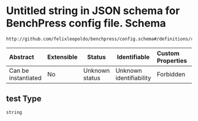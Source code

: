 # Untitled string in JSON schema for BenchPress config file. Schema

```txt
http://github.com/felixleopoldo/benchpress/config.schema#/definitions/rfci/properties/test
```




| Abstract            | Extensible | Status         | Identifiable            | Custom Properties | Additional Properties | Access Restrictions | Defined In                                                               |
| :------------------ | ---------- | -------------- | ----------------------- | :---------------- | --------------------- | ------------------- | ------------------------------------------------------------------------ |
| Can be instantiated | No         | Unknown status | Unknown identifiability | Forbidden         | Allowed               | none                | [config.schema.json\*](../out/config.schema.json "open original schema") |

## test Type

`string`
